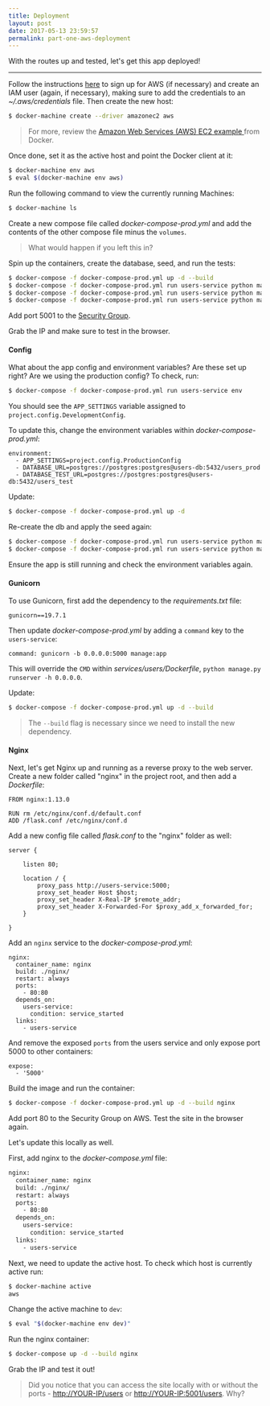 ```yaml
---
title: Deployment
layout: post
date: 2017-05-13 23:59:57
permalink: part-one-aws-deployment
---
```


With the routes up and tested, let's get this app deployed!

---

Follow the instructions [here](http://docs.aws.amazon.com/AWSEC2/latest/UserGuide/get-set-up-for-amazon-ec2.html ) to sign up for AWS (if necessary) and create an IAM user (again, if necessary), making sure to add the credentials to an *~/.aws/credentials* file. Then create the new host:

```sh
$ docker-machine create --driver amazonec2 aws
```

> For more, review the [Amazon Web Services (AWS) EC2 example
](https://docs.docker.com/machine/examples/aws/) from Docker.

Once done, set it as the active host and point the Docker client at it:

```sh
$ docker-machine env aws
$ eval $(docker-machine env aws)
```

Run the following command to view the currently running Machines:

```sh
$ docker-machine ls
```

Create a new compose file called *docker-compose-prod.yml* and add the contents of the other compose file minus the `volumes`.

> What would happen if you left this in?

Spin up the containers, create the database, seed, and run the tests:

```sh
$ docker-compose -f docker-compose-prod.yml up -d --build
$ docker-compose -f docker-compose-prod.yml run users-service python manage.py recreate_db
$ docker-compose -f docker-compose-prod.yml run users-service python manage.py seed_db
$ docker-compose -f docker-compose-prod.yml run users-service python manage.py test
```

Add port 5001 to the [Security Group](http://stackoverflow.com/questions/26338301/ec2-how-to-add-port-8080-in-security-group).

Grab the IP and make sure to test in the browser.

#### Config

What about the app config and environment variables? Are these set up right? Are we using the production config? To check, run:

```sh
$ docker-compose -f docker-compose-prod.yml run users-service env
```

You should see the `APP_SETTINGS` variable assigned to `project.config.DevelopmentConfig`.

To update this, change the environment variables within *docker-compose-prod.yml*:

```
environment:
  - APP_SETTINGS=project.config.ProductionConfig
  - DATABASE_URL=postgres://postgres:postgres@users-db:5432/users_prod
  - DATABASE_TEST_URL=postgres://postgres:postgres@users-db:5432/users_test
```

Update:

```sh
$ docker-compose -f docker-compose-prod.yml up -d
```

Re-create the db and apply the seed again:

```sh
$ docker-compose -f docker-compose-prod.yml run users-service python manage.py recreate_db
$ docker-compose -f docker-compose-prod.yml run users-service python manage.py seed_db
```

Ensure the app is still running and check the environment variables again.

#### Gunicorn

To use Gunicorn, first add the dependency to the *requirements.txt* file:

```
gunicorn==19.7.1
```

Then update *docker-compose-prod.yml* by adding a `command` key to the `users-service`:

```
command: gunicorn -b 0.0.0.0:5000 manage:app
```

This will override the `CMD` within *services/users/Dockerfile*, `python manage.py runserver -h 0.0.0.0`.

Update:

```sh
$ docker-compose -f docker-compose-prod.yml up -d --build
```

> The `--build` flag is necessary since we need to install the new dependency.

#### Nginx

Next, let's get Nginx up and running as a reverse proxy to the web server. Create a new folder called "nginx" in the project root, and then add a *Dockerfile*:

```
FROM nginx:1.13.0

RUN rm /etc/nginx/conf.d/default.conf
ADD /flask.conf /etc/nginx/conf.d
```

Add a new config file called *flask.conf* to the "nginx" folder as well:

```
server {

    listen 80;

    location / {
        proxy_pass http://users-service:5000;
        proxy_set_header Host $host;
        proxy_set_header X-Real-IP $remote_addr;
        proxy_set_header X-Forwarded-For $proxy_add_x_forwarded_for;
    }

}
```

Add an `nginx` service to the *docker-compose-prod.yml*:

```
nginx:
  container_name: nginx
  build: ./nginx/
  restart: always
  ports:
    - 80:80
  depends_on:
    users-service:
      condition: service_started
  links:
    - users-service
```

And remove the exposed `ports` from the users service and only expose port 5000 to other containers:

```
expose:
  - '5000'
```

Build the image and run the container:

```sh
$ docker-compose -f docker-compose-prod.yml up -d --build nginx
```

Add port 80 to the Security Group on AWS. Test the site in the browser again.

Let's update this locally as well.

First, add nginx to the *docker-compose.yml* file:

```sh
nginx:
  container_name: nginx
  build: ./nginx/
  restart: always
  ports:
    - 80:80
  depends_on:
    users-service:
      condition: service_started
  links:
    - users-service
```

Next, we need to update the active host. To check which host is currently active run:

```sh
$ docker-machine active
aws
```

Change the active machine to `dev`:

```sh
$ eval "$(docker-machine env dev)"
```

Run the nginx container:

```sh
$ docker-compose up -d --build nginx
```

Grab the IP and test it out!

> Did you notice that you can access the site locally with or without the ports - [http://YOUR-IP/users](http://YOUR-IP/users) or [http://YOUR-IP:5001/users](http://YOUR-IP:5001/users). Why?
